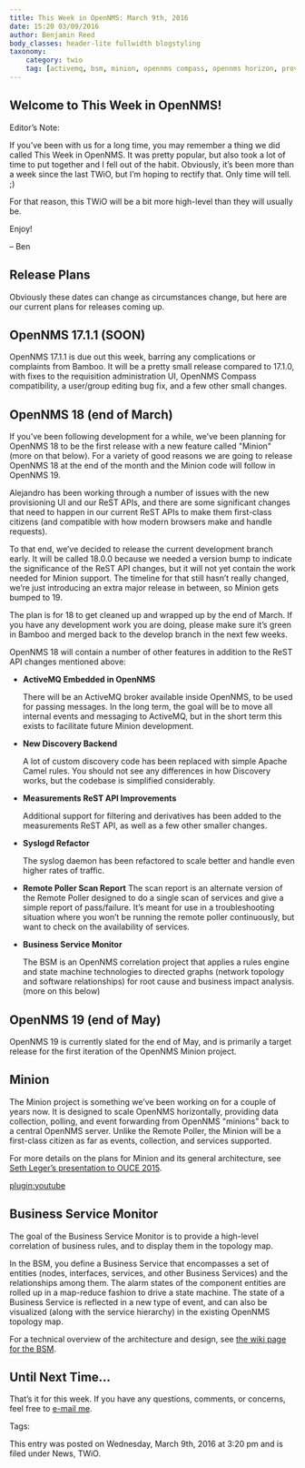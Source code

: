 ```yaml
---
title: This Week in OpenNMS: March 9th, 2016
date: 15:20 03/09/2016
author: Benjamin Reed
body_classes: header-lite fullwidth blogstyling
taxonomy:
    category: twio
    tag: [activemq, bsm, minion, opennms compass, opennms horizon, provisioning, remote poller, rest, syslog, twio]
---
```


Welcome to This Week in OpenNMS!
--------------------------------

Editor’s Note:

If you’ve been with us for a long time, you may remember a thing we did called This Week in OpenNMS.
It was pretty popular, but also took a lot of time to put together and I fell out of the habit.
Obviously, it’s been more than a week since the last TWiO, but I’m hoping to rectify that.
Only time will tell. ;)

For that reason, this TWiO will be a bit more high-level than they will usually be.

Enjoy!

– Ben

Release Plans
-------------

Obviously these dates can change as circumstances change, but here are our current plans for releases coming up.

OpenNMS 17.1.1 (SOON)
---------------------

OpenNMS 17.1.1 is due out this week, barring any complications or complaints from Bamboo.
It will be a pretty small release compared to 17.1.0, with fixes to the requisition administration UI, OpenNMS Compass compatibility, a user/group editing bug fix, and a few other small changes.

OpenNMS 18 (end of March)
-------------------------

If you’ve been following development for a while, we’ve been planning for OpenNMS 18 to be the first release with a new feature called "Minion" (more on that below).
For a variety of good reasons we are going to release OpenNMS 18 at the end of the month and the Minion code will follow in OpenNMS 19.

Alejandro has been working through a number of issues with the new provisioning UI and our ReST APIs, and there are some significant changes that need to happen in our current ReST APIs to make them first-class citizens (and compatible with how modern browsers make and handle requests).

To that end, we’ve decided to release the current development branch early. It will be called 18.0.0 because we needed a version bump to indicate the significance of the ReST API changes, but it will not yet contain the work needed for Minion support. The timeline for that still hasn’t really changed, we’re just introducing an extra major release in between, so Minion gets bumped to 19.

The plan is for 18 to get cleaned up and wrapped up by the end of March. If you have any development work you are doing, please make sure it’s green in Bamboo and merged back to the develop branch in the next few weeks.

OpenNMS 18 will contain a number of other features in addition to the ReST API changes mentioned above:

* __ActiveMQ Embedded in OpenNMS__

  There will be an ActiveMQ broker available inside OpenNMS, to be used for passing messages. In the long term, the goal will be to move all internal events and messaging to ActiveMQ, but in the short term this exists to facilitate future Minion development.
* __New Discovery Backend__

  A lot of custom discovery code has been replaced with simple Apache Camel rules. You should not see any differences in how Discovery works, but the codebase is simplified considerably.

* __Measurements ReST API Improvements__

  Additional support for filtering and derivatives has been added to the measurements ReST API, as well as a few other smaller changes.

* __Syslogd Refactor__

  The syslog daemon has been refactored to scale better and handle even higher rates of traffic.

* __Remote Poller Scan Report__
  The scan report is an alternate version of the Remote Poller designed to do a single scan of services and give a simple report of pass/failure. It’s meant for use in a troubleshooting situation where you won’t be running the remote poller continuously, but want to check on the availability of services.

* __Business Service Monitor__

  The BSM is an OpenNMS correlation project that applies a rules engine and state machine technologies to directed graphs (network topology and software relationships) for root cause and business impact analysis. (more on this below)

OpenNMS 19 (end of May)
-----------------------

OpenNMS 19 is currently slated for the end of May, and is primarily a target release for the first iteration of the OpenNMS Minion project.

Minion
------

The Minion project is something we’ve been working on for a couple of years now. It is designed to scale OpenNMS horizontally, providing data collection, polling, and event forwarding from OpenNMS "minions" back to a central OpenNMS server. Unlike the Remote Poller, the Minion will be a first-class citizen as far as events, collection, and services supported.

For more details on the plans for Minion and its general architecture, see [Seth Leger’s presentation to OUCE 2015](https://www.youtube.com/watch?v=OVuGtd3gIJo).

[plugin:youtube](https://www.youtube.com/watch?v=OVuGtd3gIJo)

Business Service Monitor
------------------------

The goal of the Business Service Monitor is to provide a high-level correlation of business rules, and to display them in the topology map.

In the BSM, you define a Business Service that encompasses a set of entities (nodes, interfaces, services, and other Business Services) and the relationships among them. The alarm states of the component entities are rolled up in a map-reduce fashion to drive a state machine. The state of a Business Service is reflected in a new type of event, and can also be visualized (along with the service hierarchy) in the existing OpenNMS topology map.

For a technical overview of the architecture and design, see [the wiki page for the BSM](http://wiki.opennms.org/wiki/BusinessServiceMonitoring).

Until Next Time…
-----------------

That’s it for this week. If you have any questions, comments, or concerns, feel free to [e-mail me](mailto:ranger@opennms.org).

Tags:

This entry was posted	on Wednesday, March 9th, 2016 at 3:20 pm and is filed under News, TWiO.
